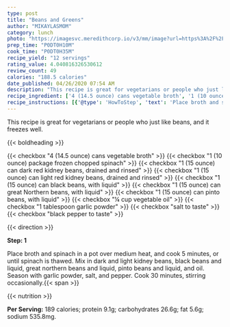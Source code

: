 ```yaml
---
type: post
title: "Beans and Greens"
author: "MIKAYLASMOM"
category: lunch
photo: "https://imagesvc.meredithcorp.io/v3/mm/image?url=https%3A%2F%2Fimages.media-allrecipes.com%2Fuserphotos%2F6099284.jpg"
prep_time: "P0DT0H10M"
cook_time: "P0DT0H35M"
recipe_yield: "12 servings"
rating_value: 4.040816326530612
review_count: 49
calories: "188.5 calories"
date_published: 04/26/2020 07:54 AM
description: "This recipe is great for vegetarians or people who just like beans, and it freezes well."
recipe_ingredient: ['4 (14.5 ounce) cans vegetable broth', '1 (10 ounce) package frozen chopped spinach', '1 (15 ounce) can dark red kidney beans, drained and rinsed', '1 (15 ounce) can light red kidney beans, drained and rinsed', '1 (15 ounce) can black beans, with liquid', '1 (15 ounce) can great Northern beans, with liquid', '1 (15 ounce) can pinto beans, with liquid', '¼ cup vegetable oil', '1 tablespoon garlic powder', 'salt to taste', 'black pepper to taste']
recipe_instructions: [{'@type': 'HowToStep', 'text': 'Place broth and spinach in a pot over medium heat, and cook 5 minutes, or until spinach is thawed. Mix in dark and light kidney beans, black beans and liquid, great northern beans and liquid, pinto beans and liquid, and oil. Season with garlic powder, salt, and pepper. Cook 30 minutes, stirring occasionally.\n'}]
---
```


This recipe is great for vegetarians or people who just like beans, and it freezes well. 

{{< boldheading >}}

{{< checkbox "4 (14.5 ounce) cans vegetable broth" >}}
{{< checkbox "1 (10 ounce) package frozen chopped spinach" >}}
{{< checkbox "1 (15 ounce) can dark red kidney beans, drained and rinsed" >}}
{{< checkbox "1 (15 ounce) can light red kidney beans, drained and rinsed" >}}
{{< checkbox "1 (15 ounce) can black beans, with liquid" >}}
{{< checkbox "1 (15 ounce) can great Northern beans, with liquid" >}}
{{< checkbox "1 (15 ounce) can pinto beans, with liquid" >}}
{{< checkbox "¼ cup vegetable oil" >}}
{{< checkbox "1 tablespoon garlic powder" >}}
{{< checkbox "salt to taste" >}}
{{< checkbox "black pepper to taste" >}}


{{< direction >}}

**Step: 1**

Place broth and spinach in a pot over medium heat, and cook 5 minutes, or until spinach is thawed. Mix in dark and light kidney beans, black beans and liquid, great northern beans and liquid, pinto beans and liquid, and oil. Season with garlic powder, salt, and pepper. Cook 30 minutes, stirring occasionally.{{< span >}}

{{< nutrition >}}

**Per Serving:** 189 calories; protein 9.1g; carbohydrates 26.6g; fat 5.6g; sodium 535.8mg.